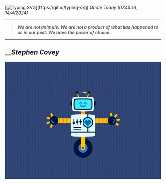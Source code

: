 [![Typing SVG](https://readme-typing-svg.herokuapp.com?font=Press+Start+2P&color=C2F784&size=35&width=900&height=100&lines=Hello+World%2C+I'm+Hung+!)](https://git.io/typing-svg) 
_Quote Today (07:45:16, 14/4/2024)_
___
>**_We are not animals. We are not a product of what has happened to us in our past. We have the power of choice._**
___

## __**_Stephen Covey_**

![RobotDance](src/assets/images/robot-dancing-dribble.gif?style=center)
